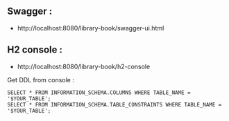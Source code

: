 ## Swagger :
- http://localhost:8080/library-book/swagger-ui.html

## H2 console :
- http://localhost:8080/library-book/h2-console

Get DDL from console :
```
SELECT * FROM INFORMATION_SCHEMA.COLUMNS WHERE TABLE_NAME = '$YOUR_TABLE';
SELECT * FROM INFORMATION_SCHEMA.TABLE_CONSTRAINTS WHERE TABLE_NAME = '$YOUR_TABLE';
```
